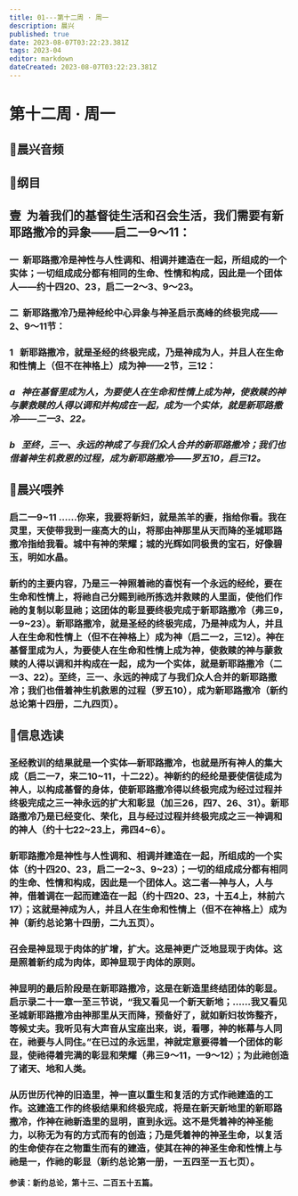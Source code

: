 ```yaml
---
title: 01---第十二周 · 周一
description: 晨兴
published: true
date: 2023-08-07T03:22:23.381Z
tags: 2023-04
editor: markdown
dateCreated: 2023-08-07T03:22:23.381Z
---
```


# 第十二周 · 周一
## 🎵晨兴音频

## 📖纲目

## **壹  为着我们的基督徒生活和召会生活，我们需要有新耶路撒冷的异象——启二一9～11：**

### 一  新耶路撒冷是神性与人性调和、相调并建造在一起，所组成的一个实体；一切组成成分都有相同的生命、性情和构成，因此是一个团体人——约十四20、23，启二一2～3、9～23。

### 二  新耶路撒冷乃是神经纶中心异象与神圣启示高峰的终极完成——2、9～11节：

### 1   新耶路撒冷，就是圣经的终极完成，乃是神成为人，并且人在生命和性情上（但不在神格上）成为神——2节，三12：

### *a   神在基督里成为人，为要使人在生命和性情上成为神，使救赎的神与蒙救赎的人得以调和并构成在一起，成为一个实体，就是新耶路撒冷——二一3、22。*

### *b   至终，三一、永远的神成了与我们众人合并的新耶路撒冷；我们也借着神生机救恩的过程，成为新耶路撒冷——罗五10，启三12。*

## 📖晨兴喂养

### **启二一9~11	……你来，我要将新妇，就是羔羊的妻，指给你看。我在灵里，天使带我到一座高大的山，将那由神那里从天而降的圣城耶路撒冷指给我看。城中有神的荣耀；城的光辉如同极贵的宝石，好像碧玉，明如水晶。**

### 新约的主要内容，乃是三一神照着祂的喜悦有一个永远的经纶，要在生命和性情上，将祂自己分赐到祂所拣选并救赎的人里面，使他们作祂的复制以彰显祂；这团体的彰显要终极完成于新耶路撒冷（弗三9，一9~23）。新耶路撒冷，就是圣经的终极完成，乃是神成为人，并且人在生命和性情上（但不在神格上）成为神（启二一2，三12）。神在基督里成为人，为要使人在生命和性情上成为神，使救赎的神与蒙救赎的人得以调和并构成在一起，成为一个实体，就是新耶路撒冷（二一3、22）。至终，三一、永远的神成了与我们众人合并的新耶路撒冷；我们也借着神生机救恩的过程（罗五10），成为新耶路撒冷（新约总论第十四册，二九四页）。

## 📖信息选读

### 圣经教训的结果就是一个实体—新耶路撒冷，也就是所有神人的集大成（启二一7，来二10~11，十二22）。神新约的经纶是要使信徒成为神人，以构成基督的身体，使新耶路撒冷得以终极完成为经过过程并终极完成之三一神永远的扩大和彰显（加三26，四7、26、31）。新耶路撒冷乃是已经变化、荣化，且与经过过程并终极完成之三一神调和的神人（约十七22~23上，弗四4~6）。

### 新耶路撒冷是神性与人性调和、相调并建造在一起，所组成的一个实体（约十四20、23，启二一2~3、9~23）；一切的组成成分都有相同的生命、性情和构成，因此是一个团体人。这二者—神与人，人与神，借着调在一起而建造在一起（约十四20、23，十五4上，林前六17）；这就是神成为人，并且人在生命和性情上（但不在神格上）成为神（新约总论第十四册，二九五页）。

### 召会是神显现于肉体的扩增，扩大。这是神更广泛地显现于肉体。这是照着新约成为肉体，即神显现于肉体的原则。

### 神显明的最后阶段是在新耶路撒冷，这是在新造里终结团体的彰显。启示录二十一章一至三节说，“我又看见一个新天新地；……我又看见圣城新耶路撒冷由神那里从天而降，预备好了，就如新妇妆饰整齐，等候丈夫。我听见有大声音从宝座出来，说，看哪，神的帐幕与人同在，祂要与人同住。”在已过的永远里，神就定意要得着一个团体的彰显，使祂得着完满的彰显和荣耀（弗三9～11，一9～12）；为此祂创造了诸天、地和人类。

### 从历世历代神的旧造里，神一直以重生和复活的方式作祂建造的工作。这建造工作的终极结果和终极完成，将是在新天新地里的新耶路撒冷，作神在祂新造里的显明，直到永远。这不是凭着神的神圣能力，以称无为有的方式而有的创造；乃是凭着神的神圣生命，以复活的生命使存在之物重生而有的建造，使其在神的神圣生命和性情上与祂是一，作祂的彰显（新约总论第一册，一五四至一五七页）。

**参读：新约总论，第十三、二百五十五篇。**
<!-- Google tag (gtag.js) -->
<script async src="https://www.googletagmanager.com/gtag/js?id=G-1P8709Z16T"></script>
<script>
  window.dataLayer = window.dataLayer || [];
  function gtag(){dataLayer.push(arguments);}
  gtag('js', new Date());

  gtag('config', 'G-1P8709Z16T');
</script>